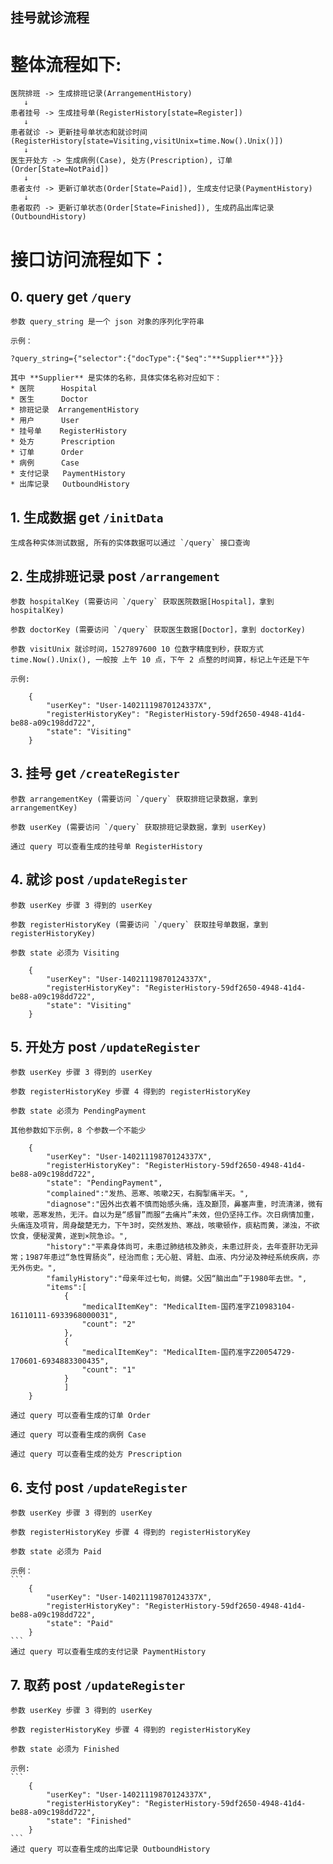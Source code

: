 挂号就诊流程
---

# 整体流程如下:
    医院排班 -> 生成排班记录(ArrangementHistory)
       ↓
    患者挂号 -> 生成挂号单(RegisterHistory[state=Register])
       ↓
    患者就诊 -> 更新挂号单状态和就诊时间(RegisterHistory[state=Visiting,visitUnix=time.Now().Unix()])
       ↓
    医生开处方 -> 生成病例(Case), 处方(Prescription), 订单(Order[State=NotPaid])
       ↓
    患者支付 -> 更新订单状态(Order[State=Paid]), 生成支付记录(PaymentHistory)
       ↓
    患者取药 -> 更新订单状态(Order[State=Finished]), 生成药品出库记录(OutboundHistory)

# 接口访问流程如下：

## 0. query get `/query`

    参数 query_string 是一个 json 对象的序列化字符串

    示例：

    ?query_string={"selector":{"docType":{"$eq":"**Supplier**"}}}

    其中 **Supplier** 是实体的名称，具体实体名称对应如下：
    * 医院      Hospital
    * 医生      Doctor
    * 排班记录  ArrangementHistory
    * 用户      User
    * 挂号单    RegisterHistory
    * 处方      Prescription
    * 订单      Order
    * 病例      Case
    * 支付记录   PaymentHistory
    * 出库记录   OutboundHistory


## 1. 生成数据 get `/initData`

    生成各种实体测试数据, 所有的实体数据可以通过 `/query` 接口查询

## 2. 生成排班记录 post `/arrangement`

    参数 hospitalKey (需要访问 `/query` 获取医院数据[Hospital]，拿到 hospitalKey)

    参数 doctorKey (需要访问 `/query` 获取医生数据[Doctor]，拿到 doctorKey)

    参数 visitUnix 就诊时间，1527897600 10 位数字精度到秒，获取方式 time.Now().Unix(), 一般按 上午 10 点，下午 2 点整的时间算，标记上午还是下午

    示例:
```
    {
    	"userKey": "User-14021119870124337X",
    	"registerHistoryKey": "RegisterHistory-59df2650-4948-41d4-be88-a09c198dd722",
    	"state": "Visiting"
    }
```

## 3. 挂号 get `/createRegister`

    参数 arrangementKey (需要访问 `/query` 获取排班记录数据，拿到 arrangementKey)

    参数 userKey (需要访问 `/query` 获取排班记录数据，拿到 userKey)

    通过 query 可以查看生成的挂号单 RegisterHistory


## 4. 就诊 post `/updateRegister`

    参数 userKey 步骤 3 得到的 userKey

    参数 registerHistoryKey (需要访问 `/query` 获取挂号单数据，拿到 registerHistoryKey)

    参数 state 必须为 Visiting

```
    {
        "userKey": "User-14021119870124337X",
        "registerHistoryKey": "RegisterHistory-59df2650-4948-41d4-be88-a09c198dd722",
        "state": "Visiting"
    }
```

## 5. 开处方 post `/updateRegister`

    参数 userKey 步骤 3 得到的 userKey

    参数 registerHistoryKey 步骤 4 得到的 registerHistoryKey

    参数 state 必须为 PendingPayment

    其他参数如下示例，8 个参数一个不能少

```
    {
        "userKey": "User-14021119870124337X",
        "registerHistoryKey": "RegisterHistory-59df2650-4948-41d4-be88-a09c198dd722",
        "state": "PendingPayment",
        "complained":"发热、恶寒、咳嗽2天，右胸掣痛半天。",
        "diagnose":"因外出衣着不慎而始感头痛，连及巅顶，鼻塞声重，时流清涕，微有咳嗽，恶寒发热，无汗。自以为是“感冒”而服“去痛片”未效，但仍坚持工作。次日病情加重，头痛连及项背，周身酸楚无力，下午3时，突然发热、寒战，咳嗽顿作，痰粘而黄，涕浊，不欲饮食，便秘溲黄，遂到×院急诊。",
        "history":"平素身体尚可，未患过肺结核及肺炎，未患过肝炎，去年查肝功无异常；1987年患过“急性胃肠炎”，经治而愈；无心脏、肾脏、血液、内分泌及神经系统疾病，亦无外伤史。",
        "familyHistory":"母亲年过七旬，尚健。父因“脑出血”于1980年去世。",
        "items":[
            {
                "medicalItemKey": "MedicalItem-国药准字Z10983104-16110111-6933968000031",
                "count": "2"
            },
            {
                "medicalItemKey": "MedicalItem-国药准字Z20054729-170601-6934883300435",
                "count": "1"
            }
            ]
    }
```
    通过 query 可以查看生成的订单 Order

    通过 query 可以查看生成的病例 Case

    通过 query 可以查看生成的处方 Prescription

## 6. 支付 post `/updateRegister`

    参数 userKey 步骤 3 得到的 userKey

    参数 registerHistoryKey 步骤 4 得到的 registerHistoryKey

    参数 state 必须为 Paid

    示例：
    ```
        {
        	"userKey": "User-14021119870124337X",
        	"registerHistoryKey": "RegisterHistory-59df2650-4948-41d4-be88-a09c198dd722",
        	"state": "Paid"
        }
    ```
    通过 query 可以查看生成的支付记录 PaymentHistory

## 7. 取药 post `/updateRegister`

    参数 userKey 步骤 3 得到的 userKey

    参数 registerHistoryKey 步骤 4 得到的 registerHistoryKey

    参数 state 必须为 Finished

    示例:
    ```
        {
        	"userKey": "User-14021119870124337X",
        	"registerHistoryKey": "RegisterHistory-59df2650-4948-41d4-be88-a09c198dd722",
        	"state": "Finished"
        }
    ```
    通过 query 可以查看生成的出库记录 OutboundHistory